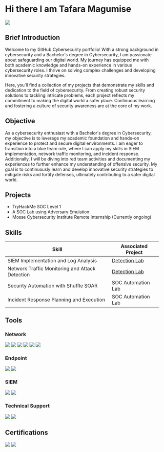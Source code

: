 # Hi there I am Tafara Magumise 
<a href="https://linkedin.com/in/tafara-magumise"><img src="https://img.shields.io/badge/-LinkedIn-0072b1?&style=for-the-badge&logo=linkedin&logoColor=white" /></a>

## Brief Introduction

Welcome to my GitHub Cybersecurity portfolio! With a strong background in cybersecurity and a Bachelor's degree in Cybersecurity, I am passionate about safeguarding our digital world. My journey has equipped me with both academic knowledge and hands-on experience in various cybersecurity roles. I thrive on solving complex challenges and developing innovative security strategies.

Here, you'll find a collection of my projects that demonstrate my skills and dedication to the field of cybersecurity. From creating robust security solutions to tackling intricate problems, each project reflects my commitment to making the digital world a safer place. Continuous learning and fostering a culture of security awareness are at the core of my work.


## Objective

As a cybersecurity enthusiast with a Bachelor's degree in Cybersecurity, my objective is to leverage my academic foundation and hands-on experience to protect and secure digital environments. I am eager to transition into a blue team role, where I can apply my skills in SIEM implementation, network traffic monitoring, and incident response. Additionally, I will be diving into red team activities and documenting my experiences to further enhance my understanding of offensive security. My goal is to continuously learn and develop innovative security strategies to mitigate risks and fortify defenses, ultimately contributing to a safer digital world.

## Projects
- TryHackMe SOC Level 1
- A SOC Lab using Adversary Emulation
- Mosse Cybersecurity Institute Remote Internship (Currently ongoing)

## Skills

| Skill                                         | Associated Project         |
|-----------------------------------------------|----------------------------|
| SIEM Implementation and Log Analysis          | <a href="https://google.com">Detection Lab</a>|
| Network Traffic Monitoring and Attack Detection | <a href="https://google.com">Detection Lab</a>|
| Security Automation with Shuffle SOAR         | SOC Automation Lab|
| Incident Response Planning and Execution      | SOC Automation Lab|


## Tools


### Network
<div>
    <img src="https://img.shields.io/badge/-Wireshark-1679A7?&style=for-the-badge&logo=Wireshark&logoColor=white" />
    <img src="https://img.shields.io/badge/-OpenVAS-00A859?&style=for-the-badge&logo=OpenVAS&logoColor=white" />
    <img src="https://img.shields.io/badge/-Snort-FF0000?&style=for-the-badge&logo=Snort&logoColor=white" />
<img src="https://img.shields.io/badge/-Nmap-4682B4?&style=for-the-badge&logo=Nmap&logoColor=white" />
<img src="https://img.shields.io/badge/-SolarWinds-FFCC33?&style=for-the-badge&logo=SolarWinds&logoColor=white" />
<img src="https://img.shields.io/badge/-Nmap-4682B4?&style=for-the-badge&logo=Nmap&logoColor=white" />
</div>

### Endpoint
<div>
    <img src="https://img.shields.io/badge/-Microsoft_Defender_for_Endpoint-00A4EF?&style=for-the-badge&logo=Microsoft&logoColor=white" />
    <img src="https://img.shields.io/badge/-Broadcom_Symantec-FF0000?&style=for-the-badge&logo=Symantec&logoColor=white" /> 
</div>

### SIEM
<div>
    <img src="https://img.shields.io/badge/-Splunk-000000?&style=for-the-badge&logo=Splunk&logoColor=white" />
   <img src="https://img.shields.io/badge/-LimaCharlie-007ACC?&style=for-the-badge&logo=LimaCharlie&logoColor=white" />
</div>

### Technical Support
<div>
  <img src="https://img.shields.io/badge/-Microsoft_Windows_Server-0078D4?&style=for-the-badge&logo=Windows&logoColor=white" />
  <img src="https://img.shields.io/badge/-Microsoft_Entra-0078D4?&style=for-the-badge&logo=Microsoft&logoColor=white" />
</div>

## Certifications
<div>
<img src="https://img.shields.io/badge/-Security%2B-FF0000?&style=for-the-badge&logo=CompTIA&logoColor=white" />
<img src="https://img.shields.io/badge/-ISC2_CC-00A859?&style=for-the-badge&logo=ISC2&logoColor=white" />
</div>


